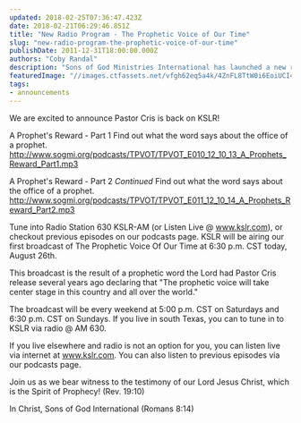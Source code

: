 ```yaml
---
updated: 2018-02-25T07:36:47.423Z
date: 2018-02-21T06:29:46.851Z
title: "New Radio Program - The Prophetic Voice of Our Time"
slug: "new-radio-program-the-prophetic-voice-of-our-time"
publishDate: 2011-12-31T18:00:00.000Z
authors: "Coby Randal"
description: "Sons of God Ministries International has launched a new radio show \"The Prophetic Voice of Our Time\" hosted by Pastor Cristina Sosso! The program will air every week on AM 630 KSLR in South Texas!"
featuredImage: "//images.ctfassets.net/vfgh62eq5a4k/4ZnFL8TtW0i6EoiUCI4MYE/3d494775182c64d906e1bef4e8be2e30/condenser-mic-compressor.jpg"
tags:
- announcements
---
```

We are excited to announce Pastor Cris is back on KSLR!

A Prophet's Reward - Part 1 Find out what the word says about the office of a prophet. http://www.sogmi.org/podcasts/TPVOT/TPVOT_E010_12_10_13_A_Prophets_Reward_Part1.mp3

A Prophet's Reward - Part 2 *Continued* Find out what the word says about the office of a prophet. http://www.sogmi.org/podcasts/TPVOT/TPVOT_E011_12_10_14_A_Prophets_Reward_Part2.mp3

Tune into Radio Station 630 KSLR-AM (or Listen Live @ www.kslr.com), or checkout previous episodes on our podcasts page. KSLR will be airing our first broadcast of The Prophetic Voice Of Our Time at 6:30 p.m. CST today, August 26th.

This broadcast is the result of a prophetic word the Lord had Pastor Cris release several years ago declaring that "The prophetic voice will take center stage in this country and all over the world."

The broadcast will be every weekend at 5:00 p.m. CST on Saturdays and 6:30 p.m. CST on Sundays. If you live in south Texas, you can to tune in to KSLR via radio @ AM 630.

If you live elsewhere and radio is not an option for you, you can listen live via internet at www.kslr.com. You can also listen to previous episodes via our podcasts page.

Join us as we bear witness to the testimony of our Lord Jesus Christ, which is the Spirit of Prophecy! (Rev. 19:10)

In Christ, Sons of God International (Romans 8:14)
